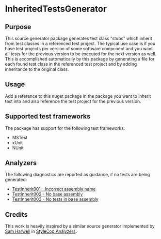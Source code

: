 # InheritedTestsGenerator

## Purpose

This source generator package generates test class "stubs" which inherit from test classes in a referenced test project.
The typical use case is if you have test projects per version of some software component and you want all tests
for the previous version to be executed for the next version as well. This is accomplished automatically by this
package by generating a file for each found test class in the referenced test project and by adding inheritance
to the original class.

## Usage

Add a reference to this nuget package in the package you want to inherit test into and
also reference the test project for the previous version.

## Supported test frameworks

The package has support for the following test frameworks:
* MSTest
* xUnit
* NUnit

## Analyzers

The following diagnostics are reported as guidance, if no tests are being generated:
* [TestInherit001 - Incorrect assembly name](https://github.com/bjornhellander/TestInheritanceGenerator/blob/master/doc/TestInh001.md)
* [TestInherit002 - No base assembly](https://github.com/bjornhellander/TestInheritanceGenerator/blob/master/doc/TestInh002.md)
* [TestInherit003 - No tests in base assembly](https://github.com/bjornhellander/TestInheritanceGenerator/blob/master/doc/TestInh003.md)

## Credits

This work is heavily inspired by a similar source generator implemented by [Sam Harwell](https://github.com/sharwell) in [StyleCop.Analyzers](https://github.com/DotNetAnalyzers/StyleCopAnalyzers).
